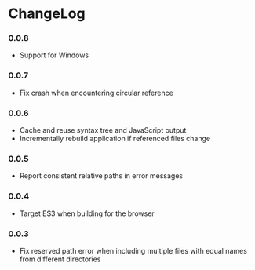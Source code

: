 # ChangeLog

### 0.0.8

* Support for Windows

### 0.0.7

* Fix crash when encountering circular reference

### 0.0.6

* Cache and reuse syntax tree and JavaScript output
* Incrementally rebuild application if referenced files change

### 0.0.5

* Report consistent relative paths in error messages

### 0.0.4

* Target ES3 when building for the browser

### 0.0.3

* Fix reserved path error when including multiple files with equal names from different directories
